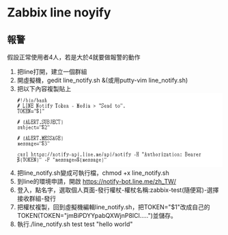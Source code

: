 # Zabbix line noyify

## 報警
假設正常使用者4人，若是大於4就要做報警的動作

1. 把line打開，建立一個群組
2. 開虛擬機，gedit line_notify.sh &(或用putty-vim line_notify.sh)  
3. 把以下內容複製貼上
![image](https://github.com/fairy042026/109-linux-/blob/main/0616%E4%B8%8A%E8%AA%B2%E5%85%A7%E5%AE%B9/06162.PNG)  
4. 把line_notify.sh變成可執行檔，chmod +x line_notify.sh
5. 到line的環境申請，開啟 https://notify-bot.line.me/zh_TW/
6. 登入，點名字，選取個人頁面-發行權杖-權杖名稱:zabbix-test(隨便寫)-選擇接收群組-發行
7. 把權杖複製，回到虛擬機編輯line_notify.sh，把TOKEN="$1"改成自己的TOKEN(TOKEN="jmBiPDYYpabQXWjnP8ICl.....")並儲存。
8. 執行./line_notify.sh test test "hello world"
